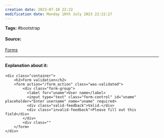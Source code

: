 ```yaml
---
creation date: 2023-07-10 22:22
modification date: Monday 10th July 2023 22:22:27
---
```


**Tags:** #bootstrap 

#### Source:
[Forms](https://www.w3schools.com/bootstrap4/bootstrap_forms.asp)

--------------------------------------

#### Explanation about it:

```
<div class="container">
    <h2>Form validation</h2>
    <form action="/form_action" class="was-validated">
        <div class="form-group">
          <label for="uname">User name</label>
          <input type="text" class="form-control" id="uname" placeholder="Enter username" name="uname" required>
          <div class="valid-feedback">Valid.</div>
          <div class="invalid-feedback">Please fill out this field</div>
        </div>
        <div class=""
    </form>
</div>
```